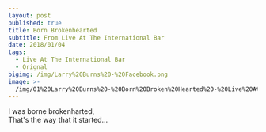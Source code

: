 ```yaml
---
layout: post
published: true
title: Born Brokenhearted
subtitle: From Live At The International Bar
date: 2018/01/04
tags:
  - Live At The International Bar
  - Orignal
bigimg: /img/Larry%20Burns%20-%20Facebook.png
image: >-
  /img/01%20Larry%20Burns%20-%20Born%20Broken%20Hearted%20-%20Live%20At%20The%20International%20Bar-thum.png
---
```


I was borne brokenharted,  
That's the way that it started…
